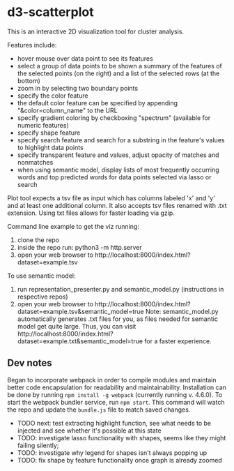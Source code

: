 # d3-scatterplot
This is an interactive 2D visualization tool for cluster analysis.

Features include:
- hover mouse over data point to see its features
- select a group of data points to be shown a summary of the features of the selected points (on the right) and a list of the selected rows (at the bottom)
- zoom in by selecting two boundary points
- specify the color feature
- the default color feature can be specified by appending "&color=column_name" to the URL
- specify gradient coloring by checkboxing "spectrum" (available for numeric features)
- specify shape feature
- specify search feature and search for a substring in the feature's values to highlight data points
- specify transparent feature and values, adjust opacity of matches and nonmatches
- when using semantic model, display lists of most frequently occurring words and top predicted words for data points selected via lasso or search

Plot tool expects a tsv file as input which has columns labeled 'x' and 'y' and at least one additional column. It also accepts tsv files renamed with .txt extension. Using txt files allows for faster loading via gzip.

Command line example to get the viz running:
1. clone the repo
2. inside the repo run: python3 -m http.server
3. open your web browser to http://localhost:8000/index.html?dataset=example.tsv

To use semantic model:
1. run representation_presenter.py and semantic_model.py (instructions in respective repos)
2. open your web browser to http://localhost:8000/index.html?dataset=example.tsv&semantic_model=true
Note: semantic_model.py automatically generates .txt files for you, as files needed for semantic model get quite large. Thus, you can visit http://localhost:8000/index.html?dataset=example.txt&semantic_model=true for a faster experience.


## Dev notes
Began to incorporate webpack in order to compile modules and maintain better code encapsulation for readability and maintainability. 
Installation can be done by running `npm install -g webpack` (currently running v. 4.6.0). 
To start the webpack bundler service, run `npm start`. This command will watch the repo and update the `bundle.js` file to match saved changes.


- TODO next: test extracting highlight function, see what needs to be injected and see whether it's possible at this state
- TODO: investigate lasso functionality with shapes, seems like they might failing silently;
- TODO: investigate why legend for shapes isn't always popping up
- TODO: fix shape by feature functionality once graph is already zoomed